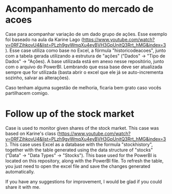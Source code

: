 # Acompanhamento do mercado de acoes
 Case para acompanhar variação de um dado grupo de ações.
 Esse exemplo foi baseado na aula da Karine Lago (https://www.youtube.com/watch?v=0RFZihkovU4&list=PLzh9gvWmqXu4eyBVH3GpUnjtQ3Rrt_hMG&index=3).
 Esse case utiliza como base no Excel, a fórmula "historicodeacoes", junto com a tabela gerada utilizando a estrutura de "ações" ("Dados" -> "Tipo de Dados" -> "Ações).
 A base utilizada está em anexo nesse repositório, junto com o arquivo do PowerBI. Lembrando que essa base deve ser atualizada sempre que for utilizada (basta abrir o excel que ele já se auto-incrementa sozinho, salvar as alterações).
 
 Caso tenham alguma sugestão de melhoria, ficaria bem grato caso vocês partilhacem comigo.
 
 # Follow up of the stock market
  Case is used to monitor given shares of the stock market.
  This case was based on Karine's class (https://www.youtube.com/watch?v=0RFZihkovU4&list=PLzh9gvWmqXu4eyBVH3GpUnjtQ3Rrt_hMG&index=3).
  This case uses Excel as a database with the formula "stockhistory", together with the table generated using the data structure of "stocks" ("Data" -> "Data Types" -> "Stocks").
  This base used for the PowerBI is located on this repository, along with the PowerBI file. To refresh the table, you just need to open the excel file and save the changes generated automatically.
  
  If you have any suggestions for improvement, I would be glad if you could share it with me.
